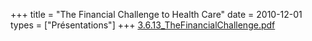 +++
title = "The Financial Challenge to Health Care"
date = 2010-12-01
types = ["Présentations"]
+++
[3.6.13\_TheFinancialChallenge.pdf](/files/3.6.13_TheFinancialChallenge.pdf)
